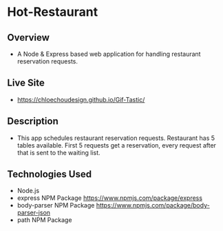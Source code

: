 # Hot-Restaurant

## Overview
- A Node & Express based web application for handling restaurant reservation requests.
   
## Live Site
- https://chloechoudesign.github.io/Gif-Tastic/

## Description
- This app schedules restaurant reservation requests. Restaurant has 5 tables available. First 5 requests get a reservation, every request after that is sent to the waiting list.

## Technologies Used
- Node.js
- express NPM Package https://www.npmjs.com/package/express
- body-parser NPM Package https://www.npmjs.com/package/body-parser-json
- path NPM Package 
